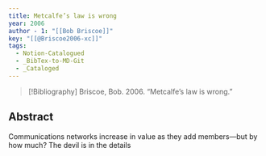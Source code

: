 ```yaml
---
title: Metcalfe’s law is wrong
year: 2006
author - 1: "[[Bob Briscoe]]"
key: "[[@Briscoe2006-xc]]"
tags:
  - Notion-Catalogued
  - _BibTex-to-MD-Git
  - _Cataloged
---
```


> [!Bibliography]
> Briscoe, Bob. 2006. “Metcalfe’s law is wrong.” 

## Abstract
Communications networks increase in value as they add members—but by how much? The devil is in the details